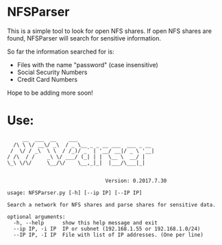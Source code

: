 # NFSParser

This is a simple tool to look for open NFS shares. If open NFS shares are found, NFSParser will search for sensitive information. 

So far the information searched for is:

* Files with the name "password" (case insensitive)
* Social Security Numbers
* Credit Card Numbers

Hope to be adding more soon!


# Use:
```
     __  ___  __    ___
  /\ \ \/ __\/ _\  / _ \__ _ _ __ ___  ___ _ __
 /  \/ / _\  \ \  / /_)/ _` | '__/ __|/ _ \ '__|
/ /\  / /    _\ \/ ___/ (_| | |  \__ \  __/ |
\_\ \/\/     \__/\/    \__,_|_|  |___/\___|_|


                                Version: 0.2017.7.30

usage: NFSParser.py [-h] [--ip IP] [--IP IP]

Search a network for NFS shares and parse shares for sensitive data.

optional arguments:
  -h, --help      show this help message and exit
  --ip IP, -i IP  IP or subnet (192.168.1.55 or 192.168.1.0/24)
  --IP IP, -I IP  File with list of IP addresses. (One per line)
```
